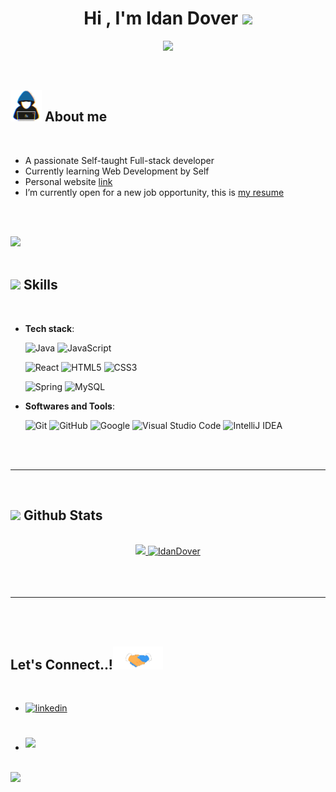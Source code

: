 
<h1 align="center"><b>Hi , I'm Idan Dover </b><img src="https://media.giphy.com/media/hvRJCLFzcasrR4ia7z/giphy.gif" width="35"></h1>
<p align="center">
  <a href="https://github.com/DenverCoder1/readme-typing-svg"><img src="https://readme-typing-svg.herokuapp.com?font=Time+New+Roman&color=cyan&size=25&center=true&vCenter=true&width=600&height=100&lines=Love+to+code..&hearts;++;Passionate+Full-stack+Developer,;Active+Learner/Researcher,;Love+to+learn+new+stuffs..<3"></a>
</p>


<br>



	
## <picture><img src = "https://github.com/0xAbdulKhalid/0xAbdulKhalid/raw/main/assets/mdImages/about_me.gif" width = 50px></picture> **About me**

<br>

- A passionate Self-taught Full-stack developer
- Currently learning Web Development by Self
- Personal website [link](https://idan-dover.netlify.app/)
- I’m currently open for a new job opportunity, this is [my resume](https://resume.io/r/75EZdzrFb)

<br><br>

<img src="https://user-images.githubusercontent.com/73097560/115834477-dbab4500-a447-11eb-908a-139a6edaec5c.gif"><br><br>

## <img src="https://media2.giphy.com/media/QssGEmpkyEOhBCb7e1/giphy.gif?cid=ecf05e47a0n3gi1bfqntqmob8g9aid1oyj2wr3ds3mg700bl&rid=giphy.gif" width ="25"><b> Skills</b>
<br>

<p align="center">

- **Tech stack**:
    
    ![Java](https://img.shields.io/badge/Java-ED8B00?style=plastic&logo=java&logoColor=white)
    ![JavaScript](https://img.shields.io/badge/JavaScript%20-%23F7DF1E.svg?style=plastic&logo=javascript&logoColor=black)
  
   ![React](https://img.shields.io/badge/react-%2320232a.svg?style=plastic&logo=react&logoColor=%2361DAFB)
   ![HTML5](https://img.shields.io/badge/HTML5%20-%23E34F26.svg?style=plastic&logo=html5&logoColor=white)
   ![CSS3](https://img.shields.io/badge/CSS%20-%231572B6.svg?style=plastic&logo=css3&logoColor=white)

    ![Spring](https://img.shields.io/badge/spring-%236DB33F.svg?style=plastic&logo=spring&logoColor=white)
    ![MySQL](https://img.shields.io/badge/mysql-%2300f.svg?style=plastic&logo=mysql&logoColor=white)
    

- **Softwares and Tools**:

    ![Git](https://img.shields.io/badge/git-%23F05033.svg?style=plastic&logo=git&logoColor=white)
    ![GitHub](https://img.shields.io/badge/github-%23121011.svg?style=plastic&logo=github&logoColor=white)
    ![Google](https://img.shields.io/badge/google-%234285F4.svg?style=plastic&logo=google&logoColor=white)
    ![Visual Studio Code](https://img.shields.io/badge/Visual%20Studio%20Code-0078d7.svg?style=plastic&logo=visual-studio-code&logoColor=white)
    ![IntelliJ IDEA](https://img.shields.io/badge/IntelliJIDEA-000000.svg?style=plastic&logo=intellij-idea&logoColor=white)




</p>

<br>
<br>

-----

<br>


## <img src="https://media.giphy.com/media/iY8CRBdQXODJSCERIr/giphy.gif" width="35"><b> Github Stats </b>
<br>

<div align="center">

<a href="https://github.com/IdanDover/">
  <img src="https://github-readme-stats.vercel.app/api?username=IdanDover&include_all_commits=true&count_private=true&show_icons=true&line_height=20&title_color=7A7ADB&icon_color=2234AE&text_color=D3D3D3&bg_color=0,000000,130F40" width="450"/>
  <img src="https://github-readme-stats.vercel.app/api/top-langs?username=IdanDover&show_icons=true&locale=en&layout=compact&line_height=20&title_color=7A7ADB&icon_color=2234AE&text_color=D3D3D3&bg_color=0,000000,130F40" width="375"  alt="IdanDover"/>

</a>
</div>

<br>
<br>
<br>

-----

<br>
<br>

## <b> Let's Connect..!</b><img src="https://github.com/0xAbdulKhalid/0xAbdulKhalid/raw/main/assets/mdImages/handshake.gif" width ="80">
<br>
<div align='left'>

<ul>

<li>
<a href="https://linkedin.com/in/idan-dover" target="_blank">
<img src="https://img.shields.io/badge/linkedin:  Idan_Dover-%2300acee.svg?color=405DE6&style=flat-square&logo=linkedin&logoColor=white" alt=linkedin style="margin-bottom: 5px;"/>
</a>
</li>

<br>

<br>

<li>
<a href="mailto:idan.dava@gmail.com" target="_blank">
<img src="https://img.shields.io/badge/gmail:  Idan_Dover-%23EA4335.svg?style=flat-square&logo=gmail&logoColor=white" t=mail style="margin-bottom: 5px;" />
</a>
</li>
	
</ul>
</div>

<br>
<img src="https://user-images.githubusercontent.com/73097560/115834477-dbab4500-a447-11eb-908a-139a6edaec5c.gif">
<br>
<br>
<br>
